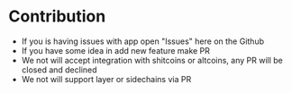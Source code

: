 # Contribution

- If you is having issues with app open "Issues" here on the Github
- If you have some idea in add new feature make PR
- We not will accept integration with shitcoins or altcoins, any PR will be closed and declined
- We not will support layer or sidechains via PR
